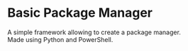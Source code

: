 # Basic Package Manager
A simple framework allowing to create a package manager.   
Made using Python and PowerShell.
